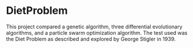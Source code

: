 # DietProblem
This project compared a genetic algorithm, three differential evolutionary algorithms, and a particle swarm optimization algorithm. The test used was the Diet Problem as described and explored by George Stigler in 1939.
